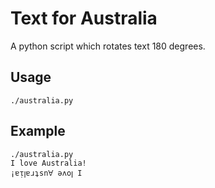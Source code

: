 # Text for Australia

A python script which rotates text 180 degrees.

## Usage

```shell
./australia.py
```

## Example

```shell
./australia.py
I love Australia!
¡ɐᴉꞁɐɹʇsnꓯ ǝʌoꞁ I

```
